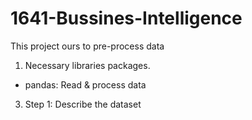 ﻿# 1641-Bussines-Intelligence
This project ours to pre-process data
1. Necessary libraries packages.
  - pandas: Read & process data

3. Step 1: Describe the dataset
